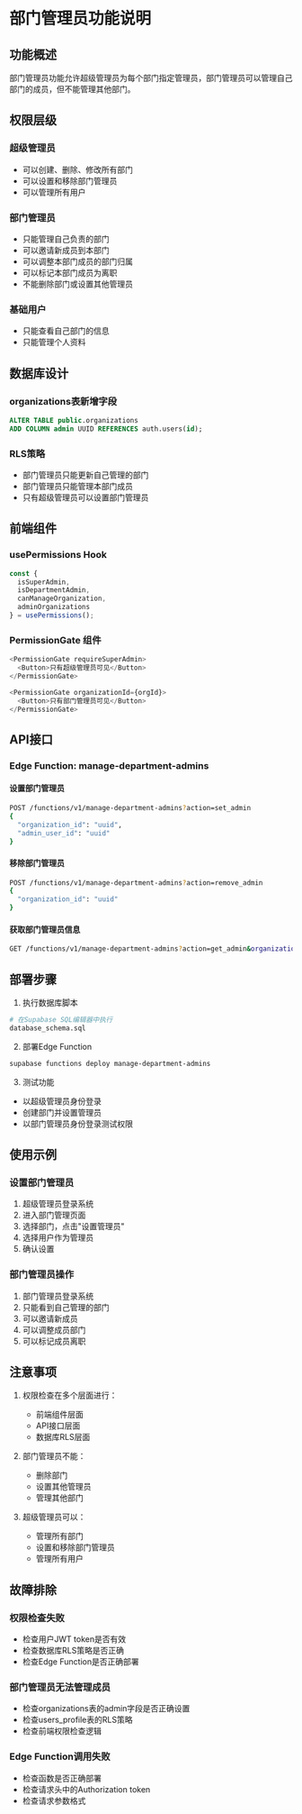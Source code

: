 # 部门管理员功能说明

## 功能概述

部门管理员功能允许超级管理员为每个部门指定管理员，部门管理员可以管理自己部门的成员，但不能管理其他部门。

## 权限层级

### 超级管理员
- 可以创建、删除、修改所有部门
- 可以设置和移除部门管理员
- 可以管理所有用户

### 部门管理员
- 只能管理自己负责的部门
- 可以邀请新成员到本部门
- 可以调整本部门成员的部门归属
- 可以标记本部门成员为离职
- 不能删除部门或设置其他管理员

### 基础用户
- 只能查看自己部门的信息
- 只能管理个人资料

## 数据库设计

### organizations表新增字段
```sql
ALTER TABLE public.organizations 
ADD COLUMN admin UUID REFERENCES auth.users(id);
```

### RLS策略
- 部门管理员只能更新自己管理的部门
- 部门管理员只能管理本部门成员
- 只有超级管理员可以设置部门管理员

## 前端组件

### usePermissions Hook
```typescript
const { 
  isSuperAdmin, 
  isDepartmentAdmin, 
  canManageOrganization,
  adminOrganizations 
} = usePermissions();
```

### PermissionGate 组件
```typescript
<PermissionGate requireSuperAdmin>
  <Button>只有超级管理员可见</Button>
</PermissionGate>

<PermissionGate organizationId={orgId}>
  <Button>只有部门管理员可见</Button>
</PermissionGate>
```

## API接口

### Edge Function: manage-department-admins

#### 设置部门管理员
```bash
POST /functions/v1/manage-department-admins?action=set_admin
{
  "organization_id": "uuid",
  "admin_user_id": "uuid"
}
```

#### 移除部门管理员
```bash
POST /functions/v1/manage-department-admins?action=remove_admin
{
  "organization_id": "uuid"
}
```

#### 获取部门管理员信息
```bash
GET /functions/v1/manage-department-admins?action=get_admin&organization_id=uuid
```

## 部署步骤

1. 执行数据库脚本
```bash
# 在Supabase SQL编辑器中执行
database_schema.sql
```

2. 部署Edge Function
```bash
supabase functions deploy manage-department-admins
```

3. 测试功能
- 以超级管理员身份登录
- 创建部门并设置管理员
- 以部门管理员身份登录测试权限

## 使用示例

### 设置部门管理员
1. 超级管理员登录系统
2. 进入部门管理页面
3. 选择部门，点击"设置管理员"
4. 选择用户作为管理员
5. 确认设置

### 部门管理员操作
1. 部门管理员登录系统
2. 只能看到自己管理的部门
3. 可以邀请新成员
4. 可以调整成员部门
5. 可以标记成员离职

## 注意事项

1. 权限检查在多个层面进行：
   - 前端组件层面
   - API接口层面
   - 数据库RLS层面

2. 部门管理员不能：
   - 删除部门
   - 设置其他管理员
   - 管理其他部门

3. 超级管理员可以：
   - 管理所有部门
   - 设置和移除部门管理员
   - 管理所有用户

## 故障排除

### 权限检查失败
- 检查用户JWT token是否有效
- 检查数据库RLS策略是否正确
- 检查Edge Function是否正确部署

### 部门管理员无法管理成员
- 检查organizations表的admin字段是否正确设置
- 检查users_profile表的RLS策略
- 检查前端权限检查逻辑

### Edge Function调用失败
- 检查函数是否正确部署
- 检查请求头中的Authorization token
- 检查请求参数格式 